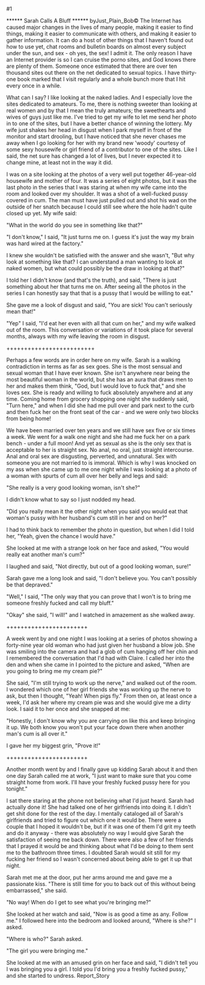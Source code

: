 #1 

 

 ****** Sarah Calls A Bluff ****** byJust_Plain_Bob© The Internet has caused major changes in the lives of many people, making it easier to find things, making it easier to communicate with others, and making it easier to gather information. It can do a host of other things that I haven't found out how to use yet, chat rooms and bulletin boards on almost every subject under the sun, and sex - oh yes, the sex! I admit it. The only reason I have an Internet provider is so I can cruise the porno sites, and God knows there are plenty of them. Someone once estimated that there are over ten thousand sites out there on the net dedicated to sexual topics. I have thirty- one book marked that I visit regularly and a whole bunch more that I hit every once in a while. 

 What can I say? I like looking at the naked ladies. And I especially love the sites dedicated to amateurs. To me, there is nothing sweeter than looking at real women and by that I mean the truly amateurs; the sweethearts and wives of guys just like me. I've tried to get my wife to let me send her photo in to one of the sites, but I have a better chance of winning the lottery. My wife just shakes her head in disgust when I park myself in front of the monitor and start drooling, but I have noticed that she never chases me away when I go looking for her with my brand new 'woody' courtesy of some sexy housewife or girl friend of a contributor to one of the sites. Like I said, the net sure has changed a lot of lives, but I never expected it to change mine, at least not in the way it did. 

 I was on a site looking at the photos of a very well put together 46-year-old housewife and mother of four. It was a series of eight photos, but it was the last photo in the series that I was staring at when my wife came into the room and looked over my shoulder. It was a shot of a well-fucked pussy covered in cum. The man must have just pulled out and shot his wad on the outside of her snatch because I could still see where the hole hadn't quite closed up yet. My wife said: 

 "What in the world do you see in something like that?" 

 "I don't know," I said, "It just turns me on. I guess it's just the way my brain was hard wired at the factory." 

 I knew she wouldn't be satisfied with the answer and she wasn't, "But why look at something like that? I can understand a man wanting to look at naked women, but what could possibly be the draw in looking at that?" 

 I told her I didn't know (and that's the truth), and said, "There is just something about her that turns me on. After seeing all the photos in the series I can honestly say that that is a pussy that I would be willing to eat." 

 She gave me a look of disgust and said, "You are sick! You can't seriously mean that!" 

 "Yep" I said, "I'd eat her even with all that cum on her," and my wife walked out of the room. This conversation or variations of it took place for several months, always with my wife leaving the room in disgust. 

 +++++++++++++++++++++++++ 

 Perhaps a few words are in order here on my wife. Sarah is a walking contradiction in terms as far as sex goes. She is the most sensual and sexual woman that I have ever known. She isn't anywhere near being the most beautiful woman in the world, but she has an aura that draws men to her and makes them think, "God, but I would love to fuck that," and she loves sex. She is ready and willing to fuck absolutely anywhere and at any time. Coming home from grocery shopping one night she suddenly said, "Turn here," and when I did she had me pull over and park next to the curb and then fuck her on the front seat of the car - and we were only two blocks from being home! 

 We have been married over ten years and we still have sex five or six times a week. We went for a walk one night and she had me fuck her on a park bench - under a full moon! And yet as sexual as she is the only sex that is acceptable to her is straight sex. No anal, no oral, just straight intercourse. Anal and oral sex are disgusting, perverted, and unnatural. Sex with someone you are not married to is immoral. Which is why I was knocked on my ass when she came up to me one night while I was looking at a photo of a woman with spurts of cum all over her belly and legs and said: 

 "She really is a very good looking woman, isn't she?" 

 I didn't know what to say so I just nodded my head. 

 "Did you really mean it the other night when you said you would eat that woman's pussy with her husband's cum still in her and on her?" 

 I had to think back to remember the photo in question, but when I did I told her, "Yeah, given the chance I would have." 

 She looked at me with a strange look on her face and asked, "You would really eat another man's cum?" 

 I laughed and said, "Not directly, but out of a good looking woman, sure!" 

 Sarah gave me a long look and said, "I don't believe you. You can't possibly be that depraved." 

 "Well," I said, "The only way that you can prove that I won't is to bring me someone freshly fucked and call my bluff." 

 "Okay" she said, "I will!" and I watched in amazement as she walked away. 

 +++++++++++++++++++++++ 

 A week went by and one night I was looking at a series of photos showing a forty-nine year old woman who had just given her husband a blow job. She was smiling into the camera and had a glob of cum hanging off her chin and I remembered the conversation that I'd had with Claire. I called her into the den and when she came in I pointed to the picture and asked, "When are you going to bring me my cream pie?" 

 She said, "I'm still trying to work up the nerve," and walked out of the room. I wondered which one of her girl friends she was working up the nerve to ask, but then I thought, "Yeah! When pigs fly." From then on, at least once a week, I'd ask her where my cream pie was and she would give me a dirty look. I said it to her once and she snapped at me: 

 "Honestly, I don't know why you are carrying on like this and keep bringing it up. We both know you won't put your face down there when another man's cum is all over it." 

 I gave her my biggest grin, "Prove it!" 

 +++++++++++++++++++++++ 

 Another month went by and I finally gave up kidding Sarah about it and then one day Sarah called me at work, "I just want to make sure that you come straight home from work. I'll have your freshly fucked pussy here for you tonight." 

 I sat there staring at the phone not believing what I'd just heard. Sarah had actually done it! She had talked one of her girlfriends into doing it. I didn't get shit done for the rest of the day. I mentally cataloged all of Sarah's girlfriends and tried to figure out which one it would be. There were a couple that I hoped it wouldn't be, but if it was one of them I'd grit my teeth and do it anyway - there was absolutely no way I would give Sarah the satisfaction of seeing me back down. There were also a few of her friends that I prayed it would be and thinking about what I'd be doing to them sent me to the bathroom three times. I doubted Sarah would sit still for my fucking her friend so I wasn't concerned about being able to get it up that night. 

 Sarah met me at the door, put her arms around me and gave me a passionate kiss. "There is still time for you to back out of this without being embarrassed," she said. 

 "No way! When do I get to see what you're bringing me?" 

 She looked at her watch and said, "Now is as good a time as any. Follow me." I followed here into the bedroom and looked around, "Where is she?" I asked. 

 "Where is who?" Sarah asked. 

 "The girl you were bringing me." 

 She looked at me with an amused grin on her face and said, "I didn't tell you I was bringing you a girl. I told you I'd bring you a freshly fucked pussy," and she started to undress. Report_Story 
